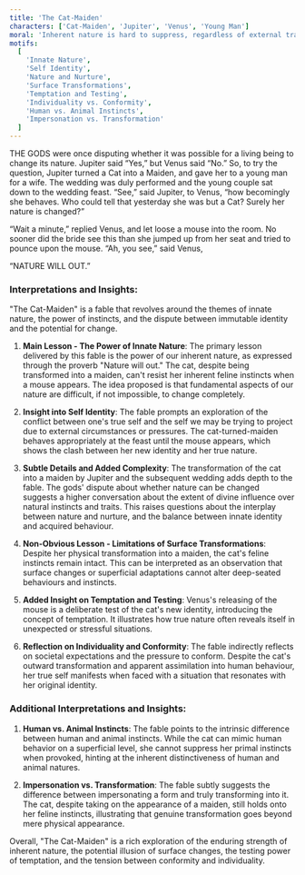 ```yaml
---
title: 'The Cat-Maiden'
characters: ['Cat-Maiden', 'Jupiter', 'Venus', 'Young Man']
moral: 'Inherent nature is hard to suppress, regardless of external transformations.'
motifs:
  [
    'Innate Nature',
    'Self Identity',
    'Nature and Nurture',
    'Surface Transformations',
    'Temptation and Testing',
    'Individuality vs. Conformity',
    'Human vs. Animal Instincts',
    'Impersonation vs. Transformation'
  ]
---
```


THE GODS were once disputing whether it was possible for a living being to change its nature. Jupiter said “Yes,” but Venus said “No.” So, to try the question, Jupiter turned a Cat into a Maiden, and gave her to a young man for a wife. The wedding was duly performed and the young couple sat down to the wedding feast. “See,” said Jupiter, to Venus, “how becomingly she behaves. Who could tell that yesterday she was but a Cat? Surely her nature is changed?”

“Wait a minute,” replied Venus, and let loose a mouse into the room. No sooner did the bride see this than she jumped up from her seat and tried to pounce upon the mouse. “Ah, you see,” said Venus,

“NATURE WILL OUT.”

### Interpretations and Insights:

"The Cat-Maiden" is a fable that revolves around the themes of innate nature, the power of instincts, and the dispute between immutable identity and the potential for change.

1. **Main Lesson - The Power of Innate Nature**: The primary lesson delivered by this fable is the power of our inherent nature, as expressed through the proverb "Nature will out." The cat, despite being transformed into a maiden, can't resist her inherent feline instincts when a mouse appears. The idea proposed is that fundamental aspects of our nature are difficult, if not impossible, to change completely.

2. **Insight into Self Identity**: The fable prompts an exploration of the conflict between one's true self and the self we may be trying to project due to external circumstances or pressures. The cat-turned-maiden behaves appropriately at the feast until the mouse appears, which shows the clash between her new identity and her true nature.

3. **Subtle Details and Added Complexity**: The transformation of the cat into a maiden by Jupiter and the subsequent wedding adds depth to the fable. The gods' dispute about whether nature can be changed suggests a higher conversation about the extent of divine influence over natural instincts and traits. This raises questions about the interplay between nature and nurture, and the balance between innate identity and acquired behaviour.

4. **Non-Obvious Lesson - Limitations of Surface Transformations**: Despite her physical transformation into a maiden, the cat's feline instincts remain intact. This can be interpreted as an observation that surface changes or superficial adaptations cannot alter deep-seated behaviours and instincts.

5. **Added Insight on Temptation and Testing**: Venus's releasing of the mouse is a deliberate test of the cat's new identity, introducing the concept of temptation. It illustrates how true nature often reveals itself in unexpected or stressful situations.

6. **Reflection on Individuality and Conformity**: The fable indirectly reflects on societal expectations and the pressure to conform. Despite the cat's outward transformation and apparent assimilation into human behaviour, her true self manifests when faced with a situation that resonates with her original identity.

### Additional Interpretations and Insights:

1. **Human vs. Animal Instincts**: The fable points to the intrinsic difference between human and animal instincts. While the cat can mimic human behavior on a superficial level, she cannot suppress her primal instincts when provoked, hinting at the inherent distinctiveness of human and animal natures.

2. **Impersonation vs. Transformation**: The fable subtly suggests the difference between impersonating a form and truly transforming into it. The cat, despite taking on the appearance of a maiden, still holds onto her feline instincts, illustrating that genuine transformation goes beyond mere physical appearance.

Overall, "The Cat-Maiden" is a rich exploration of the enduring strength of inherent nature, the potential illusion of surface changes, the testing power of temptation, and the tension between conformity and individuality.
